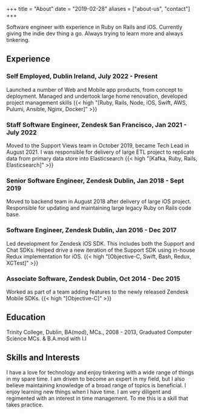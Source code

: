 +++
title = "About"
date = "2019-02-28"
aliases = ["about-us", "contact"]
+++

Software engineer with experience in Ruby on Rails and iOS. Currently giving the indie dev thing a go. Always trying to learn more and always tinkering.
## Experience

### Self Employed, Dublin Ireland, July 2022 - Present
Launched a number of Web and Mobile app products, from concept to deployment. Managed and undertook large home renovation, developed project management skills {{< high "[Ruby, Rails, Node, iOS, Swift, AWS, Pulumi, Ansible, Nginx, Docker]" >}}

### Staff Software Engineer, Zendesk San Francisco, Jan 2021 - July 2022 
Moved to the Support Views team in October 2019, became Tech Lead in August 2021. I was responsible for delivery of large ETL project to replicate data from primary data store into Elasticsearch {{< high "[Kafka, Ruby, Rails, Elasticsearch]" >}} 

### Senior Software Engineer, Zendesk Dublin, Jan 2018 - Sept 2019 
Moved to backend team in August 2018 after delivery of large iOS project. Responsible for updating and maintaining large legacy Ruby on Rails code base.

### Software Engineer, Zendesk Dublin, Jan 2016 - Dec 2017 
Led development for Zendesk iOS SDK. This includes both the Support and Chat SDKs. Helped drive a new iteration of the Support SDK using in-house Redux implementation for iOS. {{< high "[Objective-C, Swift, Bash, Redux, XCTest]" >}}

### Associate Software, Zendesk Dublin, Oct 2014 - Dec 2015 
Worked as part of a team adding features to the newly released Zendesk Mobile SDKs. {{< high "[Objective-C]" >}}

## Education

Trinity College, Dublin, BA(mod), MCs., 2008 - 2013, Graduated Computer Science MCs. & B.A.mod with I.I

## Skills and Interests

I have a love for technology and enjoy tinkering with a wide range of things in my spare time. I am driven to become an expert in my field, but I also believe maintaining knowledge of a broad range of topics is beneficial. I enjoy learning new things when I have time. I am very diligent and regimented with an interest in time management. To me this is a skill that takes practice.
